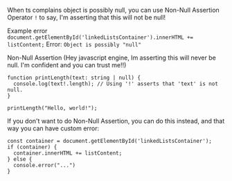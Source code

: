 
When ts complains object is possibly null, you can use Non-Null Assertion Operator `!` to say, I'm asserting that this will not be null!


Example error
`document.getElementById('linkedListsContainer').innerHTML += listContent;`
Error:
`Object is possibly "null"`


Non-Null Assertion (Hey javascript engine, Im asserting this will never be null. I'm confident and you can trust me!!)
```
function printLength(text: string | null) {
  console.log(text!.length); // Using '!' asserts that 'text' is not null.
}

printLength("Hello, world!");
```


If you don't want to do Non-Null Assertion, you can do this instead, and that way you can have custom error:
```
const container = document.getElementById('linkedListsContainer');  
if (container) {  
  container.innerHTML += listContent;  
} else {  
  console.error("...")  
}
```